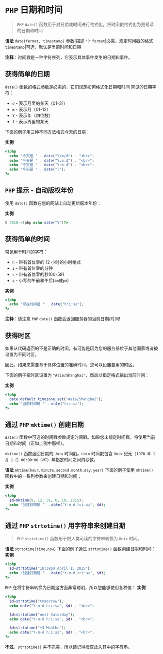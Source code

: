 # `PHP` 日期和时间
> `PHP` `date()` 函数用于对日期或时间进行格式化，把时间戳格式化为更易读的日期和时间

**语法**
`date(format, timestamp)`
参数|描述
-|-
`format`|必需，规定时间戳的格式
`timestamp`|可选，默认是当前时间和日期

**注释**：时间戳是一种字符序列，它表示具体事件发生的日期和事件。

## 获得简单的日期
`date()` 函数的格式参数是必需的，它们规定如何格式化日期和时间
常见的日期字符：
- `d` - 表示月里的某天（01-31）
- `m` - 表示月（01-12）
- `Y` - 表示年（四位数）
- `1` - 表示周里的某天

下面的例子用三种不同方法格式今天的日期：

**实例**
```php
<?php
  echo "今天是 " . date("Y/m/d") . "<br>";
  echo "今天是 " . date("Y.m.d") . "<br>";
  echo "今天是 " . date("Y-m-d") . "<br>";
  echo "今天是 " . date("l");
?>
```
## `PHP` 提示 - 自动版权年份
使用 `date()` 函数在您的网站上自动更新版本年份：

**实例**
```php
© 2010-<?php echo date("Y")?>
```

## 获得简单的时间
常见用于时间的字符：
- `h` - 带有首位零的 12 小时的小时格式
- `i` - 带有首位零的分钟
- `s` - 带有首位零的秒(00-59)
- `a` - 小写的午前和午后(`am`或`pm`)

**实例**
```php
<?php
  echo "现在时间是 " . date("h:i:sa");
?>
```
**注释**：请注意 `PHP` `date()` 函数会返回服务器的当前日期/时间!

## 获得时区
如果从代码返回的不是正确的时间，有可能是因为您的服务器位于其他国家或者被设置为不同时区。

因此，如果您需要基于具体位置的准确时间，您可以设置要用的时区。

下面的例子把时区设置为 `"Asia/Shanghai"`，然后以指定格式输出当前时间：

**实例**
```php
<?php
  date_default_timezone_set("Asia/Shanghai");
  echo "当前时间是 " . date("h:i:sa");
?>
```

## 通过 `PHP` `mktime()` 创建日期
`date()` 函数中可选的时间戳参数规定时间戳。如果您未规定时间戳，将使用当前日期和时间（正如上例中那样）。

`mktime()` 函数返回日期的 `Unix` 时间戳。`Unix` 时间戳包含 `Unix` 纪元（`1970 年 1 月 1 日 00:00:00 GMT`）与指定时间之间的秒数。

**语法**
`mktime(hour,minute,second,month,day,year)`
下面的例子使用 `mktime()` 函数中的一系列参数来创建日期和时间：

**实例**
```php
<?php
  $d=mktime(9, 12, 31, 6, 10, 2015);
  echo "创建日期是 " . date("Y-m-d h:i:sa", $d);
?>
```

## 通过 `PHP` `strtotime()` 用字符串来创建日期
> `PHP` `strtotime()` 函数用于把人类可读的字符串转换为 `Unix` 时间。

**语法**
`strtotime(time,now)`
下面的例子通过 `strtotime()` 函数创建日期和时间：
**实例**
```php
<?php
  $d=strtotime("10:38pm April 15 2015");
  echo "创建日期是 " . date("Y-m-d h:i:sa", $d);
?>
```

`PHP` 在将字符串转换为日期这方面非常聪明，所以您能够使用各种值：
**实例**
```php
<?php
  $d=strtotime("tomorrow");
  echo date("Y-m-d h:i:sa", $d) . "<br>";

  $d=strtotime("next Saturday");
  echo date("Y-m-d h:i:sa", $d) . "<br>";

  $d=strtotime("+3 Months");
  echo date("Y-m-d h:i:sa", $d) . "<br>";
?>
```
**不过**，`strtotime()` 并不完美，所以请记得检查放入其中的字符串。











